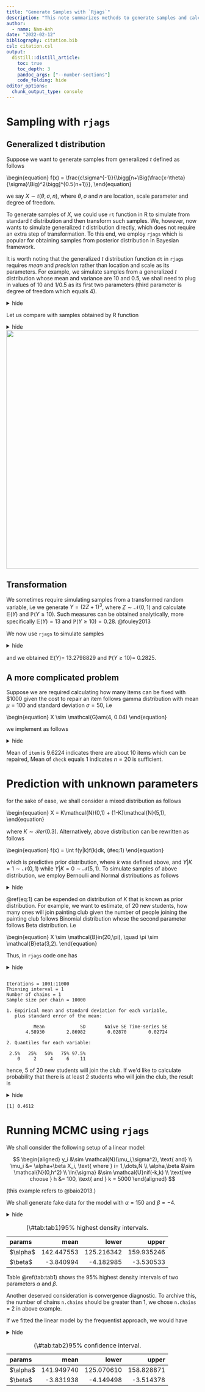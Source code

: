 ```yaml
---
title: "Generate Samples with `Rjags`"
description: "This note summarizes methods to generate samples and calculate measures of interest through such generated samples."
author:
  - name: Nam-Anh
date: "2022-02-12"
bibliography: citation.bib
csl: citation.csl
output:
  distill::distill_article:
    toc: true
    toc_depth: 3
    pandoc_args: ["--number-sections"]
    code_folding: hide
editor_options: 
  chunk_output_type: console
---
```





# Sampling with `rjags`

## Generalized t distribution

Suppose we want to generate samples from generalized $t$ defined as follows

\begin{equation}
f(x) = \frac{c\sigma^{-1}}{\bigg[n+\Big(\frac{x-\theta}{\sigma}\Big)^2\bigg]^{0.5(n+1)}},
\end{equation}

we say $X \sim t(\theta,\sigma,n)$, where $\theta, \sigma$ and $n$ are location, scale parameter and degree of freedom.

To generate samples of $X$, we could use `rt` function in R to simulate from standard $t$ distribution and then transform such samples. We, however, now wants to simulate generalized $t$ distribution directly, which does not require an extra step of transformation. To this end, we employ `rjags` which is popular for obtaining samples from posterior distribution in Bayesian framework. 

It is worth noting that the generalized $t$ distribution function `dt` in `rjags` requires *mean* and *precision* rather than location and scale as its parameters. For example, we simulate samples from a generalized $t$ distribution whose mean and variance are 10 and 0.5, we shall need to plug in values of 10 and 1/0.5 as its first two parameters (third parameter is degree of freedom which equals 4). 

<div class="layout-chunk" data-layout="l-body">
<details>
<summary>hide</summary>
<div class="sourceCode"><pre class="sourceCode r"><code class="sourceCode r"><span class='va'>model_string</span> <span class='op'>&lt;-</span> <span class='fu'><a href='https://rdrr.io/r/base/textconnections.html'>textConnection</a></span><span class='op'>(</span>
  <span class='st'>"model{
 Y ~ dt(10,2,4)
}"</span><span class='op'>)</span>
<span class='va'>model</span> <span class='op'>&lt;-</span> <span class='fu'>jags.model</span><span class='op'>(</span><span class='va'>model_string</span>, n.chains <span class='op'>=</span> <span class='fl'>1</span>, quiet <span class='op'>=</span> <span class='cn'>T</span><span class='op'>)</span>
<span class='co'>#update(model, 1000, progress.bar="none")</span>
<span class='va'>params</span> <span class='op'>&lt;-</span> <span class='fu'><a href='https://rdrr.io/r/base/c.html'>c</a></span><span class='op'>(</span><span class='st'>"Y"</span><span class='op'>)</span>
<span class='va'>samples</span> <span class='op'>&lt;-</span> <span class='fu'>coda.samples</span><span class='op'>(</span><span class='va'>model</span>,
                        variable.names<span class='op'>=</span><span class='va'>params</span>,
                        n.iter<span class='op'>=</span><span class='fl'>1000</span>, progress.bar<span class='op'>=</span><span class='st'>"none"</span><span class='op'>)</span>

<span class='co'>##################</span>
<span class='va'>x</span> <span class='op'>=</span> <span class='va'>samples</span><span class='op'>[[</span><span class='fl'>1</span><span class='op'>]</span><span class='op'>]</span><span class='op'>[</span>,<span class='fl'>1</span><span class='op'>]</span> <span class='op'>%&gt;%</span> <span class='fu'><a href='https://rdrr.io/r/base/sort.html'>sort</a></span><span class='op'>(</span><span class='op'>)</span>
</code></pre></div>

</details>

</div>


Let us compare with samples obtained by R function

<div class="layout-chunk" data-layout="l-body">
<details>
<summary>hide</summary>
<div class="sourceCode"><pre class="sourceCode r"><code class="sourceCode r"><span class='fu'><a href='https://rdrr.io/r/graphics/curve.html'>curve</a></span><span class='op'>(</span><span class='fu'>wiqid</span><span class='fu'>::</span><span class='fu'><a href='https://rdrr.io/pkg/wiqid/man/TDist.html'>dt3</a></span><span class='op'>(</span><span class='va'>x</span>,<span class='fl'>10</span>, <span class='fu'><a href='https://rdrr.io/r/base/MathFun.html'>sqrt</a></span><span class='op'>(</span><span class='fl'>0.5</span><span class='op'>)</span>,<span class='fl'>4</span><span class='op'>)</span>, xlim <span class='op'>=</span> <span class='fu'><a href='https://rdrr.io/r/base/c.html'>c</a></span><span class='op'>(</span><span class='fl'>0</span>,<span class='fl'>20</span><span class='op'>)</span>, lty <span class='op'>=</span> <span class='fl'>3</span>,, ylab <span class='op'>=</span> <span class='st'>"density"</span><span class='op'>)</span>
<span class='fu'><a href='https://rdrr.io/r/graphics/points.html'>points</a></span><span class='op'>(</span><span class='va'>x</span>,<span class='fu'>wiqid</span><span class='fu'>::</span><span class='fu'><a href='https://rdrr.io/pkg/wiqid/man/TDist.html'>dt3</a></span><span class='op'>(</span><span class='va'>x</span>,<span class='fl'>10</span>,<span class='fu'><a href='https://rdrr.io/r/base/MathFun.html'>sqrt</a></span><span class='op'>(</span><span class='fl'>0.5</span><span class='op'>)</span>,<span class='fl'>4</span><span class='op'>)</span>, col <span class='op'>=</span> <span class='st'>"red"</span>, type <span class='op'>=</span> <span class='st'>"l"</span>, lty <span class='op'>=</span> <span class='fl'>2</span><span class='op'>)</span>
</code></pre></div>

</details><img src="z-generate-sample-with-rjags_files/figure-html5/unnamed-chunk-2-1.png" width="624" />

</div>


## Transformation

We sometimes require simulating samples from a transformed random variable, i.e we generate $Y = (2Z+1)^3$, where $Z \sim \mathcal{N}(0,1)$ and calculate $\mathbb{E}(Y)$ and $\mathbb{P}(Y \ge10)$. Such measures can be obtained analytically, more specifically $\mathbb{E}(Y) = 13$ and $\mathbb{P}(Y \ge 10) = 0.28$. @fouley2013

We now use `rjags` to simulate samples 

<div class="layout-chunk" data-layout="l-body">
<details>
<summary>hide</summary>
<div class="sourceCode"><pre class="sourceCode r"><code class="sourceCode r"><span class='va'>model_string</span> <span class='op'>&lt;-</span> <span class='fu'><a href='https://rdrr.io/r/base/textconnections.html'>textConnection</a></span><span class='op'>(</span>
  <span class='st'>"model{
 Z ~ dnorm(0,1)
 Y &lt;- pow(2*Z+1,3)
 P&lt;- step(Y-10)
}"</span><span class='op'>)</span>
<span class='va'>model</span> <span class='op'>&lt;-</span> <span class='fu'>jags.model</span><span class='op'>(</span><span class='va'>model_string</span>, n.chains <span class='op'>=</span> <span class='fl'>1</span>, quiet <span class='op'>=</span> <span class='cn'>T</span><span class='op'>)</span>
<span class='fu'><a href='https://rdrr.io/r/stats/update.html'>update</a></span><span class='op'>(</span><span class='va'>model</span>, <span class='fl'>1000</span>, progress.bar<span class='op'>=</span><span class='st'>"none"</span><span class='op'>)</span>
<span class='va'>params</span> <span class='op'>&lt;-</span> <span class='fu'><a href='https://rdrr.io/r/base/c.html'>c</a></span><span class='op'>(</span><span class='st'>"Y"</span>,<span class='st'>"P"</span><span class='op'>)</span>
<span class='va'>samples</span> <span class='op'>&lt;-</span> <span class='fu'>coda.samples</span><span class='op'>(</span><span class='va'>model</span>,
                        variable.names<span class='op'>=</span><span class='va'>params</span>,
                        n.iter<span class='op'>=</span><span class='fl'>2000</span>, progress.bar<span class='op'>=</span><span class='st'>"none"</span><span class='op'>)</span>

<span class='co'>##################</span>

<span class='va'>exp_val</span> <span class='op'>=</span> <span class='fu'><a href='https://rdrr.io/r/base/mean.html'>mean</a></span><span class='op'>(</span><span class='va'>samples</span><span class='op'>[[</span><span class='fl'>1</span><span class='op'>]</span><span class='op'>]</span><span class='op'>[</span>,<span class='fl'>2</span><span class='op'>]</span><span class='op'>)</span>
<span class='va'>prob</span> <span class='op'>=</span> <span class='fu'><a href='https://rdrr.io/r/base/mean.html'>mean</a></span><span class='op'>(</span><span class='va'>samples</span><span class='op'>[[</span><span class='fl'>1</span><span class='op'>]</span><span class='op'>]</span><span class='op'>[</span>,<span class='fl'>1</span><span class='op'>]</span><span class='op'>)</span>
</code></pre></div>

</details>

</div>


and we obtained $\mathbb{E}(Y) =$ 13.2798829 and $\mathbb{P}(Y\ge 10) =$ 0.2825.

## A more complicated problem

Suppose we are required calculating how many items can be fixed with \$1000 given the cost to repair an item follows gamma distribution with mean $\mu = 100$ and standard deviation $\sigma = 50$, i.e

\begin{equation}
X \sim \mathcal{G}am(4, 0.04)
\end{equation}

we implement as follows

<div class="layout-chunk" data-layout="l-body">
<details>
<summary>hide</summary>
<div class="sourceCode"><pre class="sourceCode r"><code class="sourceCode r"><span class='va'>model_string</span> <span class='op'>&lt;-</span> <span class='fu'><a href='https://rdrr.io/r/base/textconnections.html'>textConnection</a></span><span class='op'>(</span>
  <span class='st'>"model{
  for(i in 1:n){Y[i] ~ dgamma(4,0.04)}
  sim[1]&lt;- Y[1]
  for(i in 2:n){sim[i] &lt;- sim[i-1]+Y[i]}
  for(i in 1:n){order[i]&lt;- step(1000-sim[i])}
  item&lt;- sum(order[])
  check &lt;- step(sim[n]-1000)
  
}"</span><span class='op'>)</span>
<span class='va'>data</span> <span class='op'>=</span> <span class='fu'><a href='https://rdrr.io/r/base/list.html'>list</a></span><span class='op'>(</span>n<span class='op'>=</span><span class='fl'>20</span><span class='op'>)</span>
<span class='va'>model</span> <span class='op'>&lt;-</span> <span class='fu'>jags.model</span><span class='op'>(</span><span class='va'>model_string</span>, n.chains <span class='op'>=</span> <span class='fl'>1</span>, data <span class='op'>=</span> <span class='va'>data</span>, quiet <span class='op'>=</span> <span class='cn'>T</span><span class='op'>)</span>
<span class='fu'><a href='https://rdrr.io/r/stats/update.html'>update</a></span><span class='op'>(</span><span class='va'>model</span>, <span class='fl'>1000</span>, progress.bar<span class='op'>=</span><span class='st'>"none"</span><span class='op'>)</span>
<span class='va'>params</span> <span class='op'>&lt;-</span> <span class='fu'><a href='https://rdrr.io/r/base/c.html'>c</a></span><span class='op'>(</span><span class='st'>"item"</span>,<span class='st'>"check"</span><span class='op'>)</span>
<span class='va'>samples</span> <span class='op'>&lt;-</span> <span class='fu'>coda.samples</span><span class='op'>(</span><span class='va'>model</span>,
                        variable.names<span class='op'>=</span><span class='va'>params</span>,
                        n.iter<span class='op'>=</span><span class='fl'>10000</span>, progress.bar<span class='op'>=</span><span class='st'>"none"</span><span class='op'>)</span>

<span class='co'>##################</span>

<span class='va'>item</span> <span class='op'>=</span> <span class='va'>samples</span><span class='op'>[[</span><span class='fl'>1</span><span class='op'>]</span><span class='op'>]</span><span class='op'>[</span>,<span class='fl'>2</span><span class='op'>]</span> <span class='op'>%&gt;%</span> <span class='fu'><a href='https://rdrr.io/r/base/mean.html'>mean</a></span><span class='op'>(</span><span class='op'>)</span>
<span class='va'>check</span> <span class='op'>=</span> <span class='va'>samples</span><span class='op'>[[</span><span class='fl'>1</span><span class='op'>]</span><span class='op'>]</span><span class='op'>[</span>,<span class='fl'>1</span><span class='op'>]</span> <span class='op'>%&gt;%</span> <span class='fu'><a href='https://rdrr.io/r/base/mean.html'>mean</a></span><span class='op'>(</span><span class='op'>)</span>
</code></pre></div>

</details>

</div>


Mean of `item` is 9.6224 indicates there are about 10 items which can be repaired, Mean of `check` equals 1 indicates $n=20$ is sufficient. 

# Prediction with unknown parameters

for the sake of ease, we shall consider a mixed distribution as follows

\begin{equation}
X = K\mathcal{N}(0,1) + (1-K)\mathcal{N}(5,1),
\end{equation}

where $K \sim \mathcal{B}er(0.3)$. Alternatively, above distribution can be rewritten as follows

\begin{equation}
f(x) = \int f(y|k)f(k)dk,
(\#eq:1)
\end{equation}

which is predictive prior distribution, where $k$ was defined above, and $Y|K=1 \sim \mathcal{N}(0,1)$ while $Y|K=0 \sim \mathcal{N}(5,1)$. To simulate samples of above distribution, we employ Bernoulli and Normal distributions as follows

<div class="layout-chunk" data-layout="l-body">
<details>
<summary>hide</summary>
<div class="sourceCode"><pre class="sourceCode r"><code class="sourceCode r"><span class='va'>model_string</span> <span class='op'>&lt;-</span> <span class='fu'><a href='https://rdrr.io/r/base/textconnections.html'>textConnection</a></span><span class='op'>(</span>
  <span class='st'>"model{
alpha ~ dbin(0.3,1)
x1 ~ dnorm(0,1)
x2 ~ dnorm(5,1)
# x = alpha*x1 + (1-alpha)*x2
x = ifelse(alpha==1,x1,x2)
}"</span><span class='op'>)</span>

<span class='va'>data</span> <span class='op'>=</span> <span class='fu'><a href='https://rdrr.io/r/base/list.html'>list</a></span><span class='op'>(</span>n<span class='op'>=</span><span class='fl'>20</span><span class='op'>)</span>
<span class='va'>model</span> <span class='op'>&lt;-</span> <span class='fu'>jags.model</span><span class='op'>(</span><span class='va'>model_string</span>, n.chains <span class='op'>=</span> <span class='fl'>1</span>, quiet <span class='op'>=</span> <span class='cn'>T</span><span class='op'>)</span>
<span class='fu'><a href='https://rdrr.io/r/stats/update.html'>update</a></span><span class='op'>(</span><span class='va'>model</span>, <span class='fl'>1000</span>, progress.bar<span class='op'>=</span><span class='st'>"none"</span><span class='op'>)</span>
<span class='va'>params</span> <span class='op'>&lt;-</span> <span class='fu'><a href='https://rdrr.io/r/base/c.html'>c</a></span><span class='op'>(</span><span class='st'>"x"</span>,<span class='st'>"alpha"</span><span class='op'>)</span>
<span class='va'>samples</span> <span class='op'>&lt;-</span> <span class='fu'>coda.samples</span><span class='op'>(</span><span class='va'>model</span>,
                        variable.names<span class='op'>=</span><span class='va'>params</span>,
                        n.iter<span class='op'>=</span><span class='fl'>10000</span>, progress.bar<span class='op'>=</span><span class='st'>"none"</span><span class='op'>)</span>

<span class='va'>samples</span><span class='op'>[[</span><span class='fl'>1</span><span class='op'>]</span><span class='op'>]</span><span class='op'>[</span>,<span class='fl'>2</span><span class='op'>]</span> <span class='op'>%&gt;%</span> <span class='fu'><a href='https://rdrr.io/r/graphics/hist.html'>hist</a></span><span class='op'>(</span><span class='op'>)</span>
</code></pre></div>

</details>

</div>


\@ref(eq:1) can be expended on distribution of $K$ that is known as prior distribution. For example, we want to estimate, of 20 new students, how many ones will join painting club given the number of people joining the painting club follows Binomial distribution whose the second parameter follows Beta distribution. i.e

\begin{equation}
X \sim \mathcal{B}in(20,\pi), \quad \pi \sim \mathcal{B}eta(3,2).
\end{equation}

Thus, in `rjags` code one has 

<div class="layout-chunk" data-layout="l-body">
<details>
<summary>hide</summary>
<div class="sourceCode"><pre class="sourceCode r"><code class="sourceCode r"><span class='va'>model_string</span> <span class='op'>&lt;-</span> <span class='fu'><a href='https://rdrr.io/r/base/textconnections.html'>textConnection</a></span><span class='op'>(</span>
  <span class='st'>"model{
  p ~ dbeta(3,10)
  x ~ dbin(p,20)}"</span>
  
  <span class='op'>)</span>

<span class='va'>model</span> <span class='op'>&lt;-</span> <span class='fu'>jags.model</span><span class='op'>(</span><span class='va'>model_string</span>, n.chains <span class='op'>=</span> <span class='fl'>1</span>, quiet <span class='op'>=</span> <span class='cn'>T</span><span class='op'>)</span>
<span class='fu'><a href='https://rdrr.io/r/stats/update.html'>update</a></span><span class='op'>(</span><span class='va'>model</span>, <span class='fl'>1000</span>, progress.bar<span class='op'>=</span><span class='st'>"none"</span><span class='op'>)</span>
<span class='va'>params</span> <span class='op'>&lt;-</span> <span class='fu'><a href='https://rdrr.io/r/base/c.html'>c</a></span><span class='op'>(</span><span class='st'>"x"</span><span class='op'>)</span>
<span class='va'>samples</span> <span class='op'>&lt;-</span> <span class='fu'>coda.samples</span><span class='op'>(</span><span class='va'>model</span>,
                        variable.names<span class='op'>=</span><span class='va'>params</span>,
                        n.iter<span class='op'>=</span><span class='fl'>10000</span>, progress.bar<span class='op'>=</span><span class='st'>"none"</span><span class='op'>)</span>

<span class='fu'><a href='https://rdrr.io/r/base/summary.html'>summary</a></span><span class='op'>(</span><span class='va'>samples</span><span class='op'>)</span>
</code></pre></div>

</details>

```

Iterations = 1001:11000
Thinning interval = 1 
Number of chains = 1 
Sample size per chain = 10000 

1. Empirical mean and standard deviation for each variable,
   plus standard error of the mean:

          Mean             SD       Naive SE Time-series SE 
       4.58930        2.86982        0.02870        0.02724 

2. Quantiles for each variable:

 2.5%   25%   50%   75% 97.5% 
    0     2     4     6    11 
```

</div>


hence, 5 of 20 new students will join the club. If we'd like to calculate probability that there is at least 2 students who will join the club, the result is

<div class="layout-chunk" data-layout="l-body">
<details>
<summary>hide</summary>
<div class="sourceCode"><pre class="sourceCode r"><code class="sourceCode r"><span class='fu'><a href='https://rdrr.io/r/base/mean.html'>mean</a></span><span class='op'>(</span><span class='va'>samples</span><span class='op'>[[</span><span class='fl'>1</span><span class='op'>]</span><span class='op'>]</span><span class='op'>[</span>,<span class='fl'>1</span><span class='op'>]</span><span class='op'>&gt;=</span><span class='fl'>5</span><span class='op'>)</span>
</code></pre></div>

</details>

```
[1] 0.4612
```

</div>


# Running MCMC using `rjags`

We shall consider the following setup of a linear model:

$$
\begin{aligned}
y_i &\sim \mathcal{N}(\mu_i,\sigma^2), \text{ and} \\
\mu_i &= \alpha+\beta X_i, \text{ where } i= 1,\dots,N \\
\alpha,\beta &\sim \mathcal{N}(0,h^2) \\
\ln{\sigma} &\sim \mathcal{U}nif(-k,k) \\
\text{we choose } h &= 100, \text{ and } k = 5000
\end{aligned}
$$

(this example refers to @baio2013.)

We shall generate fake data for the model with $\alpha = 150$ and $\beta=-4$. 

<div class="layout-chunk" data-layout="l-body">
<details>
<summary>hide</summary>
<div class="sourceCode"><pre class="sourceCode r"><code class="sourceCode r"><span class='va'>model_string</span> <span class='op'>&lt;-</span> <span class='fu'><a href='https://rdrr.io/r/base/textconnections.html'>textConnection</a></span><span class='op'>(</span>
  <span class='st'>"model{
  # likelihood
  for(i in 1:N){
  y[i] ~ dnorm(mu[i],tau)
  mu[i] &lt;- alpha + beta*x[i]
  }
  
  # redundant parameter 
  lsigma ~ dunif(-k,k)
  tau &lt;- pow(exp(lsigma),-2)
  #sigma = pow(tau,-1)
  
  # hyperparameters
  alpha ~ dnorm(142,prec)
  beta ~ dnorm(0,prec)
  prec &lt;- pow(h,-2)
  }"</span><span class='op'>)</span>


<span class='co'># data setup</span>
<span class='fu'><a href='https://rdrr.io/r/base/Random.html'>set.seed</a></span><span class='op'>(</span><span class='fl'>12345</span><span class='op'>)</span>
<span class='va'>x</span><span class='op'>=</span><span class='fu'><a href='https://rdrr.io/r/stats/Normal.html'>rnorm</a></span><span class='op'>(</span><span class='fl'>100</span>,<span class='fl'>50</span>,<span class='fl'>9</span><span class='op'>)</span>
<span class='va'>error</span><span class='op'>=</span><span class='fu'><a href='https://rdrr.io/r/stats/Normal.html'>rnorm</a></span><span class='op'>(</span><span class='fl'>100</span>,<span class='fl'>0</span>,<span class='fl'>16</span><span class='op'>)</span>
<span class='va'>y</span><span class='op'>=</span><span class='fl'>150</span><span class='op'>-</span><span class='op'>(</span><span class='fl'>4</span><span class='op'>*</span><span class='va'>x</span><span class='op'>)</span><span class='op'>+</span><span class='va'>error</span>


<span class='va'>dat</span> <span class='op'>=</span> <span class='fu'><a href='https://rdrr.io/r/base/list.html'>list</a></span><span class='op'>(</span><span class='st'>"N"</span> <span class='op'>=</span> <span class='fu'><a href='https://rdrr.io/r/base/length.html'>length</a></span><span class='op'>(</span><span class='va'>y</span><span class='op'>)</span>, h <span class='op'>=</span> <span class='fl'>100</span>, k <span class='op'>=</span> <span class='fl'>5000</span>, y <span class='op'>=</span><span class='va'>y</span>, x <span class='op'>=</span> <span class='va'>x</span><span class='op'>)</span>
<span class='va'>params</span> <span class='op'>=</span> <span class='fu'><a href='https://rdrr.io/r/base/c.html'>c</a></span><span class='op'>(</span><span class='st'>"alpha"</span>,<span class='st'>"beta"</span><span class='op'>)</span>
<span class='va'>inits</span> <span class='op'>=</span> <span class='kw'>function</span><span class='op'>(</span><span class='op'>)</span><span class='op'>{</span><span class='fu'><a href='https://rdrr.io/r/base/list.html'>list</a></span><span class='op'>(</span>alpha<span class='op'>=</span><span class='fu'><a href='https://rdrr.io/r/stats/Normal.html'>rnorm</a></span><span class='op'>(</span><span class='fl'>1</span><span class='op'>)</span>,beta<span class='op'>=</span><span class='fu'><a href='https://rdrr.io/r/stats/Normal.html'>rnorm</a></span><span class='op'>(</span><span class='fl'>1</span><span class='op'>)</span>,lsigma<span class='op'>=</span><span class='fu'><a href='https://rdrr.io/r/stats/Normal.html'>rnorm</a></span><span class='op'>(</span><span class='fl'>1</span><span class='op'>)</span><span class='op'>)</span><span class='op'>}</span>


<span class='va'>model</span> <span class='op'>&lt;-</span> <span class='fu'>jags.model</span><span class='op'>(</span><span class='va'>model_string</span>, data <span class='op'>=</span>  <span class='va'>dat</span>, inits <span class='op'>=</span> <span class='va'>inits</span>, n.chains <span class='op'>=</span> <span class='fl'>2</span>, quiet <span class='op'>=</span> <span class='cn'>T</span><span class='op'>)</span>
<span class='fu'><a href='https://rdrr.io/r/stats/update.html'>update</a></span><span class='op'>(</span><span class='va'>model</span>, <span class='fl'>10000</span>, progress.bar<span class='op'>=</span><span class='st'>"none"</span><span class='op'>)</span>
<span class='va'>samples</span> <span class='op'>&lt;-</span> <span class='fu'>coda.samples</span><span class='op'>(</span><span class='va'>model</span>,
                        variable.names<span class='op'>=</span><span class='va'>params</span>,
                        n.iter<span class='op'>=</span><span class='fl'>4000</span>, progress.bar<span class='op'>=</span><span class='st'>"none"</span><span class='op'>)</span>

<span class='va'>samps</span> <span class='op'>=</span> <span class='fu'>purrr</span><span class='fu'>::</span><span class='fu'><a href='https://purrr.tidyverse.org/reference/lift.html'>lift_dl</a></span><span class='op'>(</span><span class='va'>rbind</span><span class='op'>)</span><span class='op'>(</span><span class='va'>samples</span><span class='op'>)</span>

<span class='fu'><a href='https://rdrr.io/r/base/apply.html'>apply</a></span><span class='op'>(</span><span class='va'>samps</span>,<span class='fl'>2</span>,<span class='fu'>HDInterval</span><span class='fu'>::</span><span class='va'><a href='https://rdrr.io/pkg/HDInterval/man/hdi.html'>hdi</a></span>, credMass <span class='op'>=</span> <span class='fl'>0.95</span><span class='op'>)</span><span class='op'>%&gt;%</span>
     <span class='fu'>purrr</span><span class='fu'>::</span><span class='fu'><a href='https://purrr.tidyverse.org/reference/compose.html'>compose</a></span><span class='op'>(</span><span class='op'>~</span><span class='fu'>rownames_to_column</span><span class='op'>(</span><span class='va'>.</span>,<span class='st'>"params"</span><span class='op'>)</span>,<span class='va'>as.data.frame</span>,<span class='va'>t</span><span class='op'>)</span><span class='op'>(</span><span class='op'>)</span><span class='op'>%&gt;%</span>
     <span class='fu'>mutate</span><span class='op'>(</span>mean <span class='op'>=</span> <span class='fu'><a href='https://rdrr.io/r/base/apply.html'>apply</a></span><span class='op'>(</span><span class='va'>samps</span>,<span class='fl'>2</span>,<span class='va'>mean</span><span class='op'>)</span>, .before <span class='op'>=</span> <span class='st'>"lower"</span><span class='op'>)</span>|&gt;
     <span class='fu'>mutate</span><span class='op'>(</span>params <span class='op'>=</span> <span class='fu'>recode</span><span class='op'>(</span><span class='va'>params</span>, alpha <span class='op'>=</span> <span class='st'>"$\\alpha$"</span>, beta <span class='op'>=</span> <span class='st'>'$\\beta$'</span><span class='op'>)</span><span class='op'>)</span>|&gt;
     <span class='fu'>MyTable</span><span class='op'>(</span><span class='st'>"95% highest density intervals."</span><span class='op'>)</span>
</code></pre></div>

</details><table class="table" style="margin-left: auto; margin-right: auto;">
<caption>(\#tab:tab1)95% highest density intervals.</caption>
 <thead>
  <tr>
   <th style="text-align:left;"> params </th>
   <th style="text-align:right;"> mean </th>
   <th style="text-align:right;"> lower </th>
   <th style="text-align:right;"> upper </th>
  </tr>
 </thead>
<tbody>
  <tr>
   <td style="text-align:left;"> $\alpha$ </td>
   <td style="text-align:right;"> 142.447553 </td>
   <td style="text-align:right;"> 125.216342 </td>
   <td style="text-align:right;"> 159.935246 </td>
  </tr>
  <tr>
   <td style="text-align:left;"> $\beta$ </td>
   <td style="text-align:right;"> -3.840994 </td>
   <td style="text-align:right;"> -4.182985 </td>
   <td style="text-align:right;"> -3.530533 </td>
  </tr>
</tbody>
</table>

</div>


Table \@ref(tab:tab1) shows the 95% highest density intervals of two parameters $\alpha$ and $\beta$.  

Another deserved consideration is convergence diagnostic. To archive this, the number of chains `n.chains` should be greater than 1, we chose `n.chains` = 2 in above example.  

If we fitted the linear model by the frequentist approach, we would have 

<div class="layout-chunk" data-layout="l-body">
<details>
<summary>hide</summary>
<div class="sourceCode"><pre class="sourceCode r"><code class="sourceCode r"><span class='va'>out</span> <span class='op'>=</span> <span class='fu'><a href='https://rdrr.io/r/stats/lm.html'>lm</a></span><span class='op'>(</span><span class='va'>y</span><span class='op'>~</span><span class='va'>x</span><span class='op'>)</span>|&gt;
     <span class='fu'>broom</span><span class='fu'>::</span><span class='fu'><a href='https://generics.r-lib.org/reference/tidy.html'>tidy</a></span><span class='op'>(</span><span class='op'>)</span>
<span class='fu'>tibble</span><span class='op'>(</span>
     params <span class='op'>=</span> <span class='fu'><a href='https://rdrr.io/r/base/c.html'>c</a></span><span class='op'>(</span><span class='st'>"$\\alpha$"</span>, <span class='st'>"$\\beta$"</span><span class='op'>)</span>,
     mean <span class='op'>=</span> <span class='fu'><a href='https://rdrr.io/r/base/c.html'>c</a></span><span class='op'>(</span><span class='va'>out</span><span class='op'>$</span><span class='va'>estimate</span><span class='op'>)</span>,
     lower <span class='op'>=</span> <span class='fu'><a href='https://rdrr.io/r/base/c.html'>c</a></span><span class='op'>(</span><span class='va'>out</span><span class='op'>$</span><span class='va'>estimate</span><span class='op'>-</span><span class='fu'><a href='https://rdrr.io/r/stats/Normal.html'>qnorm</a></span><span class='op'>(</span><span class='fl'>0.975</span><span class='op'>)</span><span class='op'>*</span><span class='va'>out</span><span class='op'>$</span><span class='va'>std.error</span><span class='op'>)</span>,
     upper <span class='op'>=</span> <span class='fu'><a href='https://rdrr.io/r/base/c.html'>c</a></span><span class='op'>(</span><span class='va'>out</span><span class='op'>$</span><span class='va'>estimate</span><span class='op'>+</span><span class='fu'><a href='https://rdrr.io/r/stats/Normal.html'>qnorm</a></span><span class='op'>(</span><span class='fl'>0.975</span><span class='op'>)</span><span class='op'>*</span><span class='va'>out</span><span class='op'>$</span><span class='va'>std.error</span><span class='op'>)</span><span class='op'>)</span>|&gt;
     <span class='fu'>MyTable</span><span class='op'>(</span><span class='st'>"95% confidence interval."</span><span class='op'>)</span>
</code></pre></div>

</details><table class="table" style="margin-left: auto; margin-right: auto;">
<caption>(\#tab:tab2)95% confidence interval.</caption>
 <thead>
  <tr>
   <th style="text-align:left;"> params </th>
   <th style="text-align:right;"> mean </th>
   <th style="text-align:right;"> lower </th>
   <th style="text-align:right;"> upper </th>
  </tr>
 </thead>
<tbody>
  <tr>
   <td style="text-align:left;"> $\alpha$ </td>
   <td style="text-align:right;"> 141.949740 </td>
   <td style="text-align:right;"> 125.070610 </td>
   <td style="text-align:right;"> 158.828871 </td>
  </tr>
  <tr>
   <td style="text-align:left;"> $\beta$ </td>
   <td style="text-align:right;"> -3.831938 </td>
   <td style="text-align:right;"> -4.149498 </td>
   <td style="text-align:right;"> -3.514378 </td>
  </tr>
</tbody>
</table>

</div>










```{.r .distill-force-highlighting-css}
```
